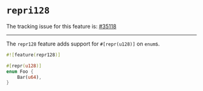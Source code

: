 # `repri128`

The tracking issue for this feature is: [#35118]

[#35118]: https://github.com/rust-lang/rust/issues/35118

------------------------

The `repr128` feature adds support for `#[repr(u128)]` on `enum`s.

```rust
#![feature(repr128)]

#[repr(u128)]
enum Foo {
    Bar(u64),
}
```
